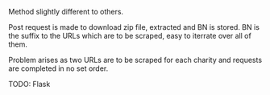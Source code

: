Method slightly different to others.

Post request is made to download zip file, extracted and BN is stored.
BN is the suffix to the URLs which are to be scraped, easy to iterrate over all of them.

Problem arises as two URLs are to be scraped for each charity and requests are completed in no set order.

TODO: Flask